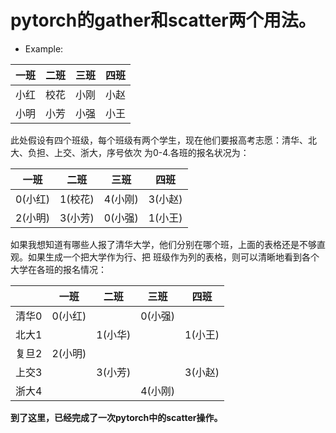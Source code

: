 # pytorch的gather和scatter两个用法。

* Example:

|一班|二班|三班|四班|
|---|----|---|---|
|小红|校花|小刚|小赵|
|小明|小芳|小强|小王|

此处假设有四个班级，每个班级有两个学生，现在他们要报高考志愿：清华、北大、负担、上交、浙大，序号依次
为0-4.各班的报名状况为：

|一班|二班|三班|四班|
|---|----|---|---|
|0(小红)|1(校花)|4(小刚)|3(小赵)|
|2(小明)|3(小芳)|0(小强)|1(小王)|
如果我想知道有哪些人报了清华大学，他们分别在哪个班，上面的表格还是不够直观。如果生成一个把大学作为行、把
班级作为列的表格，则可以清晰地看到各个大学在各班的报名情况：

|   |一班|二班|三班|四班|
|---|----|---|---|---|
|清华0|0(小红)| |0(小强)||
|北大1   | |1(小华)| |1(小王)|
|复旦2   |2(小明)| | | |
|上交3   | |3(小芳)| |3(小赵)|
|浙大4   | | |4(小刚)| |

**到了这里，已经完成了一次pytorch中的scatter操作。**
